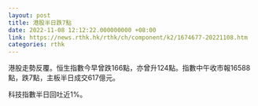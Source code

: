 ```yaml
---
layout: post
title: 港股半日跌7點
date: 2022-11-08 12:12:22.000000000 +08:00
link: https://news.rthk.hk/rthk/ch/component/k2/1674677-20221108.htm
categories: rthk
---
```


港股走勢反覆。恒生指數今早曾跌166點，亦曾升124點。指數中午收市報16588點，跌7點，主板半日成交617億元。

科技指數半日回吐近1%。
